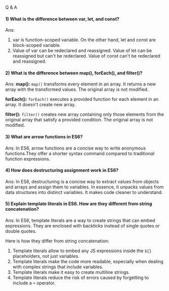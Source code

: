 Q & A

#### 1) What is the difference between var, let, and const?

Ans:

1. var is function-scoped variable. On the other hand, let and const are block-scoped variable.
2. Value of var can be redeclared and reassigned. Value of let can be reassigned but can't be redeclared. Value of const can't be redeclared and reassigned.

#### 2) What is the difference between map(), forEach(), and filter()?

Ans: **map():** `map()` transforms every element in an array. It returns a new array with the transformed values. The original array is not modified.

**forEach():** `forEach()` executes a provided function for each element in an array. It doesn't create new array.

**filter():** `filter()` creates new array containing only those elements from the original array that satisfy a provided condition. The original array is not modified.

#### 3) What are arrow functions in ES6?

Ans: In ES6, arrow functions are a concise way to write anonymous functions.They offer a shorter syntax command compared to traditional function expressions.

#### 4) How does destructuring assignment work in ES6?

Ans: In ES6, destructuring is a concise way to extract values from objects and arrays and assign them to variables. In essence, it unpacks values from data structures into distinct variables. It makes code cleaner to understand.

#### 5) Explain template literals in ES6. How are they different from string concatenation?

Ans: In ES6, template literals are a way to create strings that can embed expressions. They are enclosed with backticks instead of single quotes or double quotes.

Here is how they differ from string concatenation:

1. Template literals allow to embed any JS expressions inside the `${}` placeholders, not just variables.
2. Template literals make the code more readable, especially when dealing with complex strings that include variables.
3. Template literals make it easy to create multiline strings.
4. Template literals reduce the risk of errors caused by forgetting to include a `+` operator.
